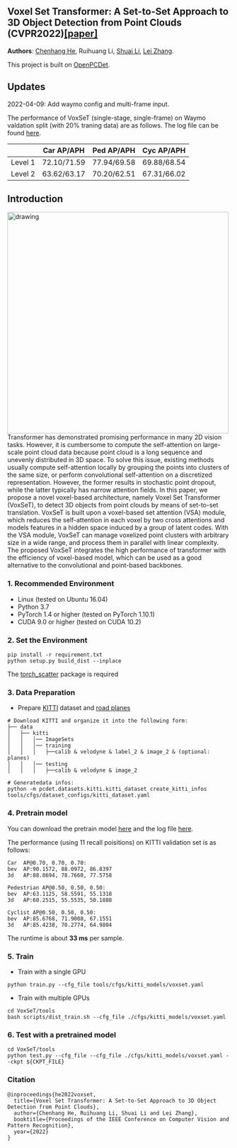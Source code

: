 ## Voxel Set Transformer: A Set-to-Set Approach to 3D Object Detection from Point Clouds (CVPR2022)[\[paper\]](https://www4.comp.polyu.edu.hk/~cslzhang/paper/VoxSeT_cvpr22.pdf)

**Authors**: [Chenhang He](https://github.com/skyhehe123), Ruihuang Li, [Shuai Li](https://github.com/strongwolf), [Lei Zhang](https://www4.comp.polyu.edu.hk/~cslzhang/).

This project is built on [OpenPCDet](https://github.com/open-mmlab/OpenPCDet).

## Updates
2022-04-09: Add waymo config and multi-frame input. 

The performance of VoxSeT (single-stage, single-frame) on Waymo valdation split (with 20% traning data) are as follows. The log file can be found [here](https://drive.google.com/file/d/1bsq2Fihz7EdnZdJYVhfr6bL8gx_Vz0Rd/view?usp=sharing).

|         |    Car AP/APH | Ped AP/APH | Cyc AP/APH  | 
|---------|--------|--------|--------|
|  Level 1 |   72.10/71.59 | 77.94/69.58  |  69.88/68.54  |
|  Level 2 |   63.62/63.17 | 70.20/62.51  |  67.31/66.02  |


## Introduction
<img src="diagram.jpg" alt="drawing" width="500"/>
Transformer has demonstrated promising performance in many 2D vision tasks. However, it is cumbersome to compute the self-attention on large-scale point cloud data because point cloud is a long sequence and unevenly distributed in 3D space. To solve this issue, existing methods usually compute self-attention locally by grouping the points into clusters of the same size, or perform convolutional self-attention on a discretized representation. However, the former results in stochastic point dropout, while the latter typically has narrow attention fields. In this paper, we propose a novel voxel-based architecture, namely Voxel Set Transformer (VoxSeT), to detect 3D objects from point clouds by means of set-to-set translation. VoxSeT is built upon a voxel-based set attention (VSA) module, which reduces the self-attention in each voxel by two cross attentions and models features in a hidden space induced by a group of latent codes. With the VSA module, VoxSeT can manage voxelized point clusters with arbitrary size in a wide range, and process them in parallel with linear complexity. The proposed VoxSeT integrates the high performance of transformer with the efficiency of voxel-based model, which can be used as a good alternative to the convolutional and point-based backbones.

### 1. Recommended Environment

- Linux (tested on Ubuntu 16.04)
- Python 3.7
- PyTorch 1.4 or higher (tested on PyTorch 1.10.1)
- CUDA 9.0 or higher (tested on CUDA 10.2)

### 2. Set the Environment

```shell
pip install -r requirement.txt
python setup.py build_dist --inplace 
```
The [torch_scatter](https://github.com/rusty1s/pytorch_scatter) package is required



### 3. Data Preparation

- Prepare [KITTI](http://www.cvlibs.net/datasets/kitti/eval_object.php?obj_benchmark=3d) dataset and [road planes](https://drive.google.com/file/d/1d5mq0RXRnvHPVeKx6Q612z0YRO1t2wAp/view?usp=sharing)

```shell
# Download KITTI and organize it into the following form:
├── data
│   ├── kitti
│   │   │── ImageSets
│   │   │── training
│   │   │   ├──calib & velodyne & label_2 & image_2 & (optional: planes)
│   │   │── testing
│   │   │   ├──calib & velodyne & image_2

# Generatedata infos:
python -m pcdet.datasets.kitti.kitti_dataset create_kitti_infos tools/cfgs/dataset_configs/kitti_dataset.yaml
```

### 4. Pretrain model
You can download the pretrain model [here](https://drive.google.com/file/d/1CdSWpxU03pdd0gQXLw3x5PMj7h_vifLW/view?usp=sharing) and the log file [here](https://drive.google.com/file/d/1_n50FBxFmGjyHvbBiqUSvbqF3WzCRIIt/view?usp=sharing).

The performance (using 11 recall poisitions) on KITTI validation set is as follows:
```
Car  AP@0.70, 0.70, 0.70:
bev  AP:90.1572, 88.0972, 86.8397
3d   AP:88.8694, 78.7660, 77.5758

Pedestrian AP@0.50, 0.50, 0.50:
bev  AP:63.1125, 58.5591, 55.1318
3d   AP:60.2515, 55.5535, 50.1888

Cyclist AP@0.50, 0.50, 0.50:
bev  AP:85.6768, 71.9008, 67.1551
3d   AP:85.4238, 70.2774, 64.9804
```
The runtime is about **33 ms** per sample.

### 5. Train

- Train with a single GPU

```shell
python train.py --cfg_file tools/cfgs/kitti_models/voxset.yaml
```

- Train with multiple GPUs 

```shell
cd VoxSeT/tools
bash scripts/dist_train.sh --cfg_file ./cfgs/kitti_models/voxset.yaml
```
### 6. Test with a pretrained model

```shell
cd VoxSeT/tools
python test.py --cfg_file --cfg_file ./cfgs/kitti_models/voxset.yaml --ckpt ${CKPT_FILE}
```
### Citation
```
@inproceedings{he2022voxset,
  title={Voxel Set Transformer: A Set-to-Set Approach to 3D Object Detection from Point Clouds},
  author={Chenhang He, Ruihuang Li, Shuai Li and Lei Zhang},
  booktitle={Proceedings of the IEEE Conference on Computer Vision and Pattern Recognition},
  year={2022}
}
```
